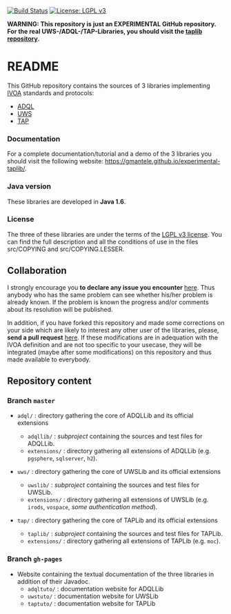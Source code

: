 [![Build Status](https://travis-ci.org/gmantele/experimental-taplib.svg?branch=master)](https://travis-ci.org/gmantele/experimental-taplib)
[![License: LGPL v3](https://img.shields.io/badge/License-LGPL%20v3-blue.svg)](http://www.gnu.org/licenses/lgpl-3.0)

**WARNING: This repository is just an EXPERIMENTAL GitHub repository. For the
real UWS-/ADQL-/TAP-Libraries, you should visit the
[taplib repository](https://github.com/gmantele/taplib).**

README
======

This GitHub repository contains the sources of 3 libraries implementing
[IVOA](http://www.ivoa.net/ "International Virtual Observatory Alliance")
standards and protocols:
* [ADQL](http://www.ivoa.net/documents/latest/ADQL.html "Astronomical Data Query Language")
* [UWS](http://www.ivoa.net/documents/UWS/index.html "Universal Worker Service pattern")
* [TAP](http://www.ivoa.net/documents/TAP/ "Table Access Protocol")

### Documentation
For a complete documentation/tutorial and a demo of the 3 libraries you should
visit the following website: https://gmantele.github.io/experimental-taplib/.

### Java version
These libraries are developed in **Java 1.6**.

### License
The three of these libraries are under the terms of the
[LGPL v3 license](https://www.gnu.org/licenses/lgpl.html). You can find the full
description and all the conditions of use in the files src/COPYING and
src/COPYING.LESSER.

Collaboration
-------------

I strongly encourage you **to declare any issue you encounter**
[here](https://github.com/gmantele/experimental-taplib/issues). Thus anybody who
has the same problem can see whether his/her problem is already known. If the
problem is known the progress and/or comments about its resolution will be
published.

In addition, if you have forked this repository and made some corrections on
your side which are likely to interest any other user of the libraries, please,
**send a pull request**
[here](https://github.com/gmantele/experimental-taplib/pulls). If these
modifications are in adequation with the IVOA definition and are not too
specific to your usecase, they will be integrated (maybe after some
modifications) on this repository and thus made available to everybody.

Repository content
------------------

### Branch `master`

* `adql/` : directory gathering the core of ADQLLib and its official extensions
  * `adqllib/` : _subproject_ containing the sources and test files for ADQLLib.
  * `extensions/` : directory gathering all extensions of ADQLLib
                    (e.g. `pgsphere`, `sqlserver`, `h2`).

* `uws/` : directory gathering the core of UWSLib and its official extensions
  * `uwslib/` : _subproject_ containing the sources and test files for UWSLib.
  * `extensions/` : directory gathering all extensions of UWSLib
                    (e.g. `irods`, `vospace`, _some authentication method_).

* `tap/` : directory gathering the core of TAPLib and its official extensions
  * `taplib/` : _subproject_ containing the sources and test files for TAPLib.
  * `extensions/` : directory gathering all extensions of TAPLib
                    (e.g. `moc`).


### Branch `gh-pages`

* Website containing the textual documentation of the three libraries
  in addition of their Javadoc.
  * `adqltuto/` : documentation website for ADQLLib
  * `uwstuto/` : documentation website for UWSLib
  * `taptuto/` : documentation website for TAPLib

